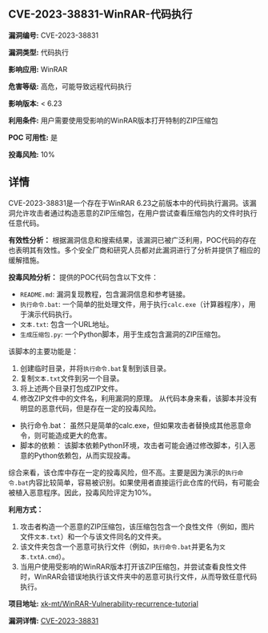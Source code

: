 ## CVE-2023-38831-WinRAR-代码执行

**漏洞编号:** CVE-2023-38831

**漏洞类型:** 代码执行

**影响应用:** WinRAR

**危害等级:** 高危，可能导致远程代码执行

**影响版本:** < 6.23

**利用条件:** 用户需要使用受影响的WinRAR版本打开特制的ZIP压缩包

**POC 可用性:** 是

**投毒风险:** 10%

## 详情

CVE-2023-38831是一个存在于WinRAR 6.23之前版本中的代码执行漏洞。该漏洞允许攻击者通过构造恶意的ZIP压缩包，在用户尝试查看压缩包内的文件时执行任意代码。

**有效性分析：**
根据漏洞信息和搜索结果，该漏洞已被广泛利用，POC代码的存在也表明其有效性。多个安全厂商和研究人员都对此漏洞进行了分析并提供了相应的缓解措施。

**投毒风险分析：**
提供的POC代码包含以下文件：
*   `README.md`: 漏洞复现教程，包含漏洞信息和参考链接。
*   `执行命令.bat`: 一个简单的批处理文件，用于执行`calc.exe`（计算器程序），用于演示代码执行。
*   `文本.txt`: 包含一个URL地址。
*   `生成压缩包.py`: 一个Python脚本，用于生成包含漏洞的ZIP压缩包。

该脚本的主要功能是：
1.  创建临时目录，并将`执行命令.bat`复制到该目录。
2.  复制`文本.txt`文件到另一个目录。
3.  将上述两个目录打包成ZIP文件。
4.  修改ZIP文件中的文件名，利用漏洞的原理。
从代码本身来看，该脚本并没有明显的恶意代码，但是存在一定的投毒风险。
*   执行命令.bat： 虽然只是简单的calc.exe，但如果攻击者替换成其他恶意命令，则可能造成更大的危害。
*   脚本的依赖： 该脚本依赖Python环境，攻击者可能会通过修改脚本，引入恶意的Python依赖包，从而实现投毒。

综合来看，该仓库中存在一定的投毒风险，但不高。主要是因为演示的`执行命令.bat`内容比较简单，容易被识别。如果使用者直接运行此仓库的代码，有可能会被植入恶意程序。因此，投毒风险评定为10%。

**利用方式：**
1.  攻击者构造一个恶意的ZIP压缩包，该压缩包包含一个良性文件（例如，图片文件`文本.txt`）和一个与该文件同名的文件夹。
2.  该文件夹包含一个恶意可执行文件（例如，`执行命令.bat`并更名为`文本.txtA.cmd`）。
3.  当用户使用受影响的WinRAR版本打开该ZIP压缩包，并尝试查看良性文件时，WinRAR会错误地执行该文件夹中的恶意可执行文件，从而导致任意代码执行。

**项目地址:** [xk-mt/WinRAR-Vulnerability-recurrence-tutorial](https://github.com/xk-mt/WinRAR-Vulnerability-recurrence-tutorial)

**漏洞详情:** [CVE-2023-38831](https://nvd.nist.gov/vuln/detail/CVE-2023-38831)